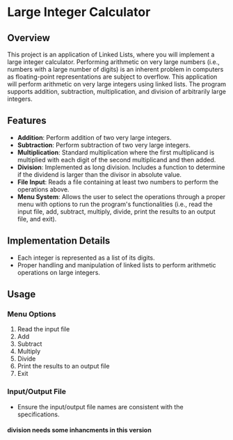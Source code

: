 # Large Integer Calculator

## Overview
This project is an application of Linked Lists, where you will implement a large integer calculator. Performing arithmetic on very large numbers (i.e., numbers with a large number of digits) is an inherent problem in computers as floating-point representations are subject to overflow. This application will perform arithmetic on very large integers using linked lists. The program supports addition, subtraction, multiplication, and division of arbitrarily large integers.

## Features
- **Addition**: Perform addition of two very large integers.
- **Subtraction**: Perform subtraction of two very large integers.
- **Multiplication**: Standard multiplication where the first multiplicand is multiplied with each digit of the second multiplicand and then added.
- **Division**: Implemented as long division. Includes a function to determine if the dividend is larger than the divisor in absolute value.
- **File Input**: Reads a file containing at least two numbers to perform the operations above.
- **Menu System**: Allows the user to select the operations through a proper menu with options to run the program's functionalities (i.e., read the input file, add, subtract, multiply, divide, print the results to an output file, and exit).

## Implementation Details
- Each integer is represented as a list of its digits.
- Proper handling and manipulation of linked lists to perform arithmetic operations on large integers.

## Usage

### Menu Options
1. Read the input file
2. Add
3. Subtract
4. Multiply
5. Divide
6. Print the results to an output file
7. Exit

### Input/Output File
- Ensure the input/output file names are consistent with the specifications.
#### division needs some inhancments in this version
